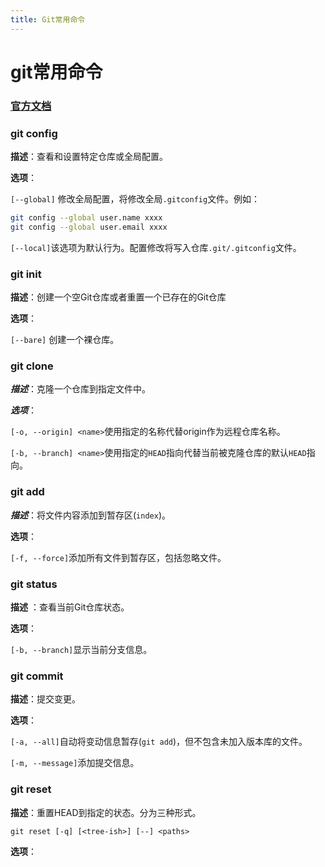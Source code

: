 ```yaml
---
title: Git常用命令
---
```


# git常用命令

###  [官方文档](https://git-scm.com/docs)

### git config

**描述**：查看和设置特定仓库或全局配置。

**选项**：

```[--global]``` 修改全局配置，将修改全局```.gitconfig```文件。例如：

```bash
git config --global user.name xxxx
git config --global user.email xxxx
```

```[--local]```该选项为默认行为。配置修改将写入仓库```.git/.gitconfig```文件。

### git init

**描述**：创建一个空Git仓库或者重置一个已存在的Git仓库

**选项**：

```[--bare]``` 创建一个裸仓库。

### git clone

***描述***：克隆一个仓库到指定文件中。

***选项***：

```[-o, --origin] <name>```使用指定的名称代替origin作为远程仓库名称。

```[-b, --branch] <name>```使用指定的```HEAD```指向代替当前被克隆仓库的默认```HEAD```指向。

### git add

***描述***：将文件内容添加到暂存区(```index```)。

**选项**：

```[-f, --force]```添加所有文件到暂存区，包括忽略文件。

### git status

**描述** ：查看当前Git仓库状态。

**选项**：

```[-b, --branch]```显示当前分支信息。

### git commit

**描述**：提交变更。

**选项**：

```[-a, --all]```自动将变动信息暂存(```git add```)，但不包含未加入版本库的文件。

```[-m, --message]```添加提交信息。

### git reset

**描述**：重置HEAD到指定的状态。分为三种形式。

```git reset [-q] [<tree-ish>] [--] <paths>```

**选项**：





